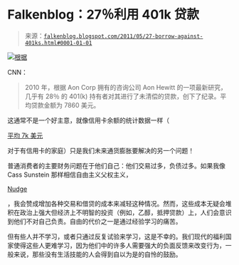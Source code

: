 <!--yml

类别：未分类

日期：2024-05-12 20:54:14

-->

# Falkenblog：27％利用 401k 贷款

> 来源：[`falkenblog.blogspot.com/2011/05/27-borrow-against-401ks.html#0001-01-01`](http://falkenblog.blogspot.com/2011/05/27-borrow-against-401ks.html#0001-01-01)

![](https://blogger.googleusercontent.com/img/b/R29vZ2xl/AVvXsEiVbMlJsJkFZF-A2Rex8Y2EIGPRAC3pVSIWLE36tbQjVXcrSS8vyHTDQT_ILndXkMNie1bpwH55p6S9vahJkxthLbRSRw6imD4M_Ai-wC34zK-ISfK3-Vs6hmcB7aREIJ_aIdqGnQ/s1600/chart-loans.gif)[根据](http://money.cnn.com/2011/05/18/news/economy/Congress_401k/index.htm)

CNN：

> 2010 年，根据 Aon Corp 拥有的咨询公司 Aon Hewitt 的一项最新研究，几乎有 28％ 的 401(k) 持有者对其进行了未清偿的贷款，创下了纪录。平均贷款金额为 7860 美元。

这通常不是一个好主意，就像信用卡余额的统计数据一样（

[平均 7k 美元](http://www.bargaineering.com/articles/what-is-the-average-household-credit-card-debt.html)

对于有信用卡的家庭）只是我们未来通货膨胀要解决的另一个问题！

普通消费者的主要财务问题在于他们自己：他们交易过多，负债过多。如果我像 Cass Sunstein 那样相信自由主义父权主义，

[Nudge](http://www.amazon.com/Nudge-Improving-Decisions-Health-Happiness/dp/0300122233)

，我会赞成增加各种交易和借贷的成本来减轻这种情况。然而，这些成本无疑会堆积在政治上强大但经济上不明智的投资（例如，乙醇，抵押贷款）上，人们会意识到他们不对自己负责。自由的代价之一是通过经验学习的痛苦。

但有些人并不学习，或者只通过反复试验来学习，这是不幸的。我们现代的福利国家使得这些人更难学习，因为他们中的许多人需要强大的负面反馈来改变行为，一般来说，那些没有生活技能的人会得到自以为是的自怜的鼓励。
